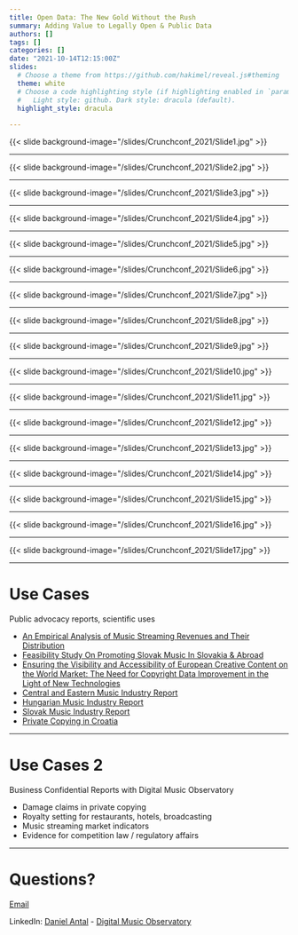 ```yaml
---
title: Open Data: The New Gold Without the Rush
summary: Adding Value to Legally Open & Public Data
authors: []
tags: []
categories: []
date: "2021-10-14T12:15:00Z"
slides:
  # Choose a theme from https://github.com/hakimel/reveal.js#theming
  theme: white
  # Choose a code highlighting style (if highlighting enabled in `params.toml`)
  #   Light style: github. Dark style: dracula (default).
  highlight_style: dracula
  
---
```


{{< slide background-image="/slides/Crunchconf_2021/Slide1.jpg" >}}

---

{{< slide background-image="/slides/Crunchconf_2021/Slide2.jpg" >}}

---

{{< slide background-image="/slides/Crunchconf_2021/Slide3.jpg" >}}

---

{{< slide background-image="/slides/Crunchconf_2021/Slide4.jpg" >}}

---

{{< slide background-image="/slides/Crunchconf_2021/Slide5.jpg" >}}


---

{{< slide background-image="/slides/Crunchconf_2021/Slide6.jpg" >}}

---

{{< slide background-image="/slides/Crunchconf_2021/Slide7.jpg" >}}

---

{{< slide background-image="/slides/Crunchconf_2021/Slide8.jpg" >}}

---

{{< slide background-image="/slides/Crunchconf_2021/Slide9.jpg" >}}

---

{{< slide background-image="/slides/Crunchconf_2021/Slide10.jpg" >}}

---

{{< slide background-image="/slides/Crunchconf_2021/Slide11.jpg" >}}

---

{{< slide background-image="/slides/Crunchconf_2021/Slide12.jpg" >}}

---

{{< slide background-image="/slides/Crunchconf_2021/Slide13.jpg" >}}

---

{{< slide background-image="/slides/Crunchconf_2021/Slide14.jpg" >}}

---

{{< slide background-image="/slides/Crunchconf_2021/Slide15.jpg" >}}


---

{{< slide background-image="/slides/Crunchconf_2021/Slide16.jpg" >}}

---

{{< slide background-image="/slides/Crunchconf_2021/Slide17.jpg" >}}

---

# Use Cases

Public advocacy reports, scientific uses

- [An Empirical Analysis of Music Streaming Revenues and Their Distribution](https://music.dataobservatory.eu/publication/mce_empirical_streaming_2021/)
- [Feasibility Study On Promoting Slovak Music In Slovakia & Abroad](https://music.dataobservatory.eu/publication/listen_local_2020/)
- [Ensuring the Visibility and Accessibility of European Creative Content on the World Market: The Need for Copyright Data Improvement in the Light of New Technologies](https://music.dataobservatory.eu/publication/european_visibilitiy_2021/)
- [Central and Eastern Music Industry Report](https://music.dataobservatory.eu/publication/ceereport_2020/)
- [Hungarian Music Industry Report](https://music.dataobservatory.eu/publication/hungary_music_industry_2014/)
- [Slovak Music Industry Report](https://music.dataobservatory.eu/publication/slovak_music_industry_2019/)
- [Private Copying in Croatia](https://music.dataobservatory.eu/publication/private_copying_croatia_2019/)

---

# Use Cases 2 

Business Confidential Reports with Digital Music Observatory

- Damage claims in private copying
- Royalty setting for restaurants, hotels, broadcasting
- Music streaming market indicators
- Evidence for competition law / regulatory affairs


---

# Questions?

[Email](https://reprex.nl/#contact)

LinkedIn: [Daniel Antal](https://www.linkedin.com/in/antaldaniel/) - [Digital Music Observatory](https://www.linkedin.com/company/79286750)


